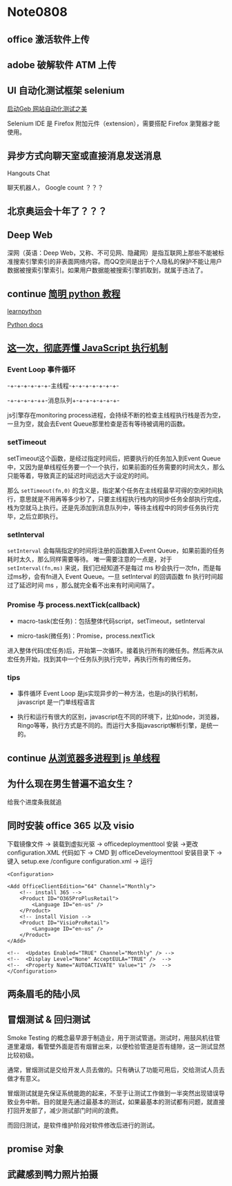 # Note0808


## office 激活软件上传


## adobe 破解软件 ATM 上传


## UI 自动化测试框架 selenium

[启动Geb 网站自动化测试之美](https://learngeb-ebook.readbook.tw/intro/selenium.html)

Selenium IDE 是 Firefox 附加元件（extension），需要搭配 Firefox 瀏覽器才能使用。


## 异步方式向聊天室或直接消息发送消息

Hangouts Chat

聊天机器人， Google count ？？？



## 北京奥运会十年了？？？


## Deep Web

深网（英语：Deep Web，又称、不可见网、隐藏网）是指互联网上那些不能被标准搜索引擎索引的非表面网络内容。而QQ空间是出于个人隐私的保护不能让用户数据被搜索引擎索引。如果用户数据能被搜索引擎抓取到，就属于违法了。




## continue [简明 python 教程](https://wizardforcel.gitbooks.io/a-byte-of-python/content/57.html)

[learnpython](https://www.learnpython.org/en/Functions)

[Python docs](https://docs.python.org/3/tutorial/index.html)





## [这一次，彻底弄懂 JavaScript 执行机制](https://juejin.im/post/59e85eebf265da430d571f89)

### Event Loop 事件循环

-+-+-+-+-+-+-主线程-+-+-+-+-+-+-+-

-+-+-+-+-++-消息队列+-+-+-+-+-+-+-

js引擎存在monitoring process进程，会持续不断的检查主线程执行栈是否为空，一旦为空，就会去Event Queue那里检查是否有等待被调用的函数。

### setTimeout

setTimeout这个函数，是经过指定时间后，把要执行的任务加入到Event Queue中，又因为是单线程任务要一个一个执行，如果前面的任务需要的时间太久，那么只能等着，导致真正的延迟时间远远大于设定的时间。

那么 `setTimeout(fn,0)` 的含义是，指定某个任务在主线程最早可得的空闲时间执行，意思就是不用再等多少秒了，只要主线程执行栈内的同步任务全部执行完成，栈为空就马上执行。还是先添加到消息队列中，等待主线程中的同步任务执行完毕，之后立即执行。

### setInterval

`setInterval` 会每隔指定的时间将注册的函数置入Event Queue，如果前面的任务耗时太久，那么同样需要等待。
唯一需要注意的一点是，对于 `setInterval(fn,ms)` 来说，我们已经知道不是每过 ms 秒会执行一次fn，而是每过ms秒，会有fn进入 Event Queue。一旦 setInterval 的回调函数 fn 执行时间超过了延迟时间 ms ，那么就完全看不出来有时间间隔了。

### Promise 与 process.nextTick(callback)

- macro-task(宏任务)：包括整体代码script，setTimeout，setInterval

- micro-task(微任务)：Promise，process.nextTick

进入整体代码(宏任务)后，开始第一次循环。接着执行所有的微任务。然后再次从宏任务开始，找到其中一个任务队列执行完毕，再执行所有的微任务。

### tips

- 事件循环 Event Loop 是js实现异步的一种方法，也是js的执行机制，javascript 是一门单线程语言

- 执行和运行有很大的区别，javascript在不同的环境下，比如node，浏览器，Ringo等等，执行方式是不同的。而运行大多指javascript解析引擎，是统一的。




## continue [从浏览器多进程到 js 单线程](https://segmentfault.com/a/1190000012925872)



## 为什么现在男生普遍不追女生？

给我个进度条我就追


## 同时安装 office 365 以及 visio


下载镜像文件 -> 装载到虚拟光驱 -> officedeploymenttool 安装 ->更改 configuration.XML 代码如下 -> CMD 到 officeDeveloymenttool 安装目录下 -> 键入 setup.exe /configure configuration.xml -> 运行

	<Configuration>

	<Add OfficeClientEdition="64" Channel="Monthly">
		<!-- install 365 -->
		<Product ID="O365ProPlusRetail">
			<Language ID="en-us" />
		</Product>
		<!-- install Vision -->
		<Product ID="VisioProRetail">
			<Language ID="en-us" />
		</Product>
	</Add>

	<!--  <Updates Enabled="TRUE" Channel="Monthly" /> -->
	<!--  <Display Level="None" AcceptEULA="TRUE" />  -->
	<!--  <Property Name="AUTOACTIVATE" Value="1" />  -->
	</Configuration>



## 两条眉毛的陆小凤

## 冒烟测试 & 回归测试

Smoke Testing 的概念最早源于制造业，用于测试管道。测试时，用鼓风机往管道里灌烟，看管壁外面是否有烟冒出来，以便检验管道是否有缝隙，这一测试显然比较初级。

通常，冒烟测试是交给开发人员去做的。只有确认了功能可用后，交给测试人员去做才有意义。

冒烟测试就是先保证系统能跑的起来，不至于让测试工作做到一半突然出现错误导致业务中断。目的就是先通过最基本的测试，如果最基本的测试都有问题，就直接打回开发部了，减少测试部门时间的浪费。

而回归测试，是软件维护阶段对软件修改后进行的测试。


## promise 对象



## 武藏感到鸭力照片拍摄



